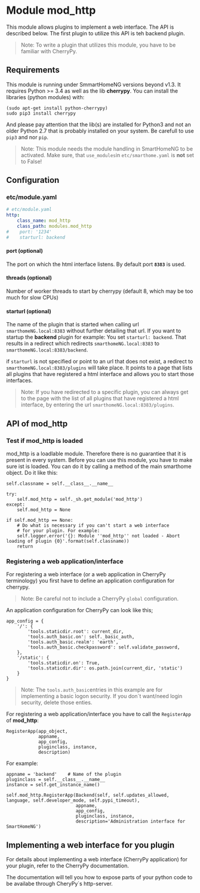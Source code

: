 # Module mod_http

This module allows plugins to implement a web interface. The API is described below. The first plugin to utilize this API is teh backend plugin.

> Note: To write a plugin that utilizes this module, you have to be familiar with CherryPy. 


## Requirements

This module is running under SmmartHomeNG versions beyond v1.3. It requires Python >= 3.4 as well as the lib **cherrypy**. You can install the libraries (python modules) with:

```
(sudo apt-get install python-cherrypy)
sudo pip3 install cherrypy
```

And please pay attention that the lib(s) are installed for Python3 and not an older Python 2.7 that is probably installed on your system. Be carefull to use `pip3` and nor `pip`.

> Note: This module needs the module handling in SmartHomeNG to be activated. Make sure, that `use_modules`in `etc/smarthome.yaml` is **not** set to False!


## Configuration

### etc/module.yaml


```yaml
# etc/module.yaml
http:
    class_name: mod_http
    class_path: modules.mod_http
#    port: '1234'
#    starturl: backend

```

#### port (optional)
The port on which the html interface listens. By default port **`8383`** is used.

####  threads (optional)

Number of worker threads to start by cherrypy (default 8, which may be too much for slow CPUs)

#### starturl (optional)

The name of the plugin that is started when calling url `smarthomeNG.local:8383` without further detailing that url. If you want to startup the **backend** plugin for example: You set `starturl: backend`. That results in a redirect which redirects `smarthomeNG.local:8383` to `smarthomeNG.local:8383/backend`.

if `starturl` is not specified or point to an url that does not exist, a redirect to `smarthomeNG.local:8383/plugins` will take place. It points to a page that lists all plugins that have registered a html interface and allows you to start those interfaces.

> Note: If you have redirected to a specific plugin, you can always get to the page with the list of all plugins that have registered a html interface, by entering the url `smarthomeNG.local:8383/plugins`.


## API of mod_http

### Test if mod_http is loaded

mod_http is a loadlable module. Therefore there is no guarantiee that it is present in every system. Before you can use this module, you have to make sure ist is loaded. You can do it by calling a method of the main smarthome object. Do it like this:

```
self.classname = self.__class__.__name__

try:
    self.mod_http = self._sh.get_module('mod_http')
except:
    self.mod_http = None
    
if self.mod_http == None:
    # Do what is necessary if you can't start a web interface
    # for your plugin. For example:
    self.logger.error('{}: Module ''mod_http'' not loaded - Abort loading of plugin {0}'.format(self.classname))
    return
```

### Registering a web application/interface

For registering a web interface (or a web application in CherryPy terminology) you first have to define an application configuration for cherrypy.

> Note: Be careful not to include a CherryPy ``global`` configuration.

An application configuration for CherryPy can look like this;

```
app_config = {
    '/': {
        'tools.staticdir.root': current_dir,
        'tools.auth_basic.on': self._basic_auth,
        'tools.auth_basic.realm': 'earth',
        'tools.auth_basic.checkpassword': self.validate_password,
    },
    '/static': {
        'tools.staticdir.on': True,
        'tools.staticdir.dir': os.path.join(current_dir, 'static')
    }
}
```

> Note: The `tools.auth_basic`entries in this example are for implementing a basic logon security. If you don`t want/need login security, delete those enties.

For registering a web application/interface you have to call the `RegisterApp` of **mod_http**:

```
RegisterApp(app_object, 
            appname, 
            app_config, 
            pluginclass, instance,
            description)
```

For example:

```
appname = 'backend'    # Name of the plugin
pluginclass = self.__class__.__name__
instance = self.get_instance_name()

self.mod_http.RegisterApp(Backend(self, self.updates_allowed, language, self.developer_mode, self.pypi_timeout), 
                          appname, 
                          app_config, 
                          pluginclass, instance,
                          description='Administration interface for SmartHomeNG')
```

## Implementing a web interface for you plugin

For details about implementing a web interface (CherryPy application) for your plugin, refer to the CherryPy documentation.

The documentation will tell you how to expose parts of your python code to be availabe through CheryPy`s http-server.
